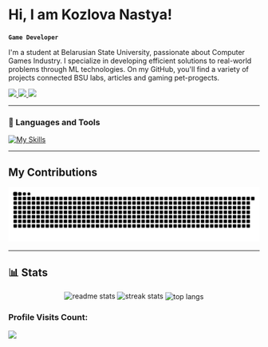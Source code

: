 # Hi, I am Kozlova Nastya!

**`Game Developer`**

I'm a student at Belarusian State University, passionate about Computer Games Industry. I specialize in developing efficient solutions to real-world problems through ML technologies. On my GitHub, you'll find a variety of projects connected BSU labs, articles and gaming pet-progects.

<div> 
  <a href="mailto:artyomblagodarniywork@gmail.com">
    <img src="https://img.shields.io/badge/Gmail-333333?style=for-the-badge&logo=gmail&logoColor=red" />
  </a>
  <a href="https://linkedin.com/in/artyom-blagodarniy" target="_blank">
    <img src="https://img.shields.io/badge/LinkedIn-0077B5?style=for-the-badge&logo=linkedin&logoColor=white" target="_blank" />
  </a>
  <a href="https://t.me/Temablag" target="_blank">
    <img src="https://img.shields.io/badge/Telegram-2CA5E0?style=for-the-badge&logo=telegram&logoColor=white" target="_blank" />
  </a>
</div>

---

### 🧰 Languages and Tools

[![My Skills](https://skillicons.dev/icons?i=py,pytorch,tensorflow,postgres,cpp,docker,anaconda,cpp,java,html,css,django,git,github,latex)](https://skillicons.dev)

---

## My Contributions

![snake gif](https://github.com/Temablag/Temablag/blob/output/github-snake.svg)

---

## 📊 Stats

<div align=center>
  <img width=390 src="https://github-readme-stats.vercel.app/api?username=Temablag&show_icons=true&theme=react&rank_icon=github&border_radius=10" alt="readme stats"/>
  <img width=390 src="https://github-readme-streak-stats-salesp07.vercel.app/?user=temablag&count_private=true&theme=react&border_radius=10" alt="streak stats"/>
  <img width=325 align="center" src="https://github-readme-stats.vercel.app/api/top-langs/?username=Temablag&hide=HTML&langs_count=8&layout=compact&theme=react&border_radius=10&size_weight=0.5&count_weight=0.5&exclude_repo=github-readme-stats" alt="top langs"/>
</div>


<h3>Profile Visits Count:</h3>
<div>
  <img src="https://profile-counter.glitch.me/Temablag/count.svg">
</div>
<!--
**KozlovaNastya/KozlovaNastya** is a ✨ _special_ ✨ repository because its `README.md` (this file) appears on your GitHub profile.

Here are some ideas to get you started:

- 🔭 I’m currently working on ...
- 🌱 I’m currently learning ...
- 👯 I’m looking to collaborate on ...
- 🤔 I’m looking for help with ...
- 💬 Ask me about ...
- 📫 How to reach me: ...
- 😄 Pronouns: ...
- ⚡ Fun fact: ...
-->
